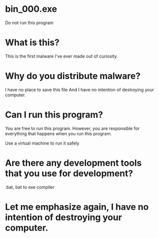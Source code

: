 # bin_000.exe
Do not run this program

# What is this?
This is the first malware I've ever made out of curiosity.

# Why do you distribute malware?
I have no place to save this file
And I have no intention of destroying your computer.

# Can I run this program?
You are free to run this program. However, you are responsible for everything that happens when you run this program.

Use a virtual machine to run it safely


# Are there any development tools that you use for development?
.bat, bat to exe compiler


# Let me emphasize again, I have no intention of destroying your computer.
